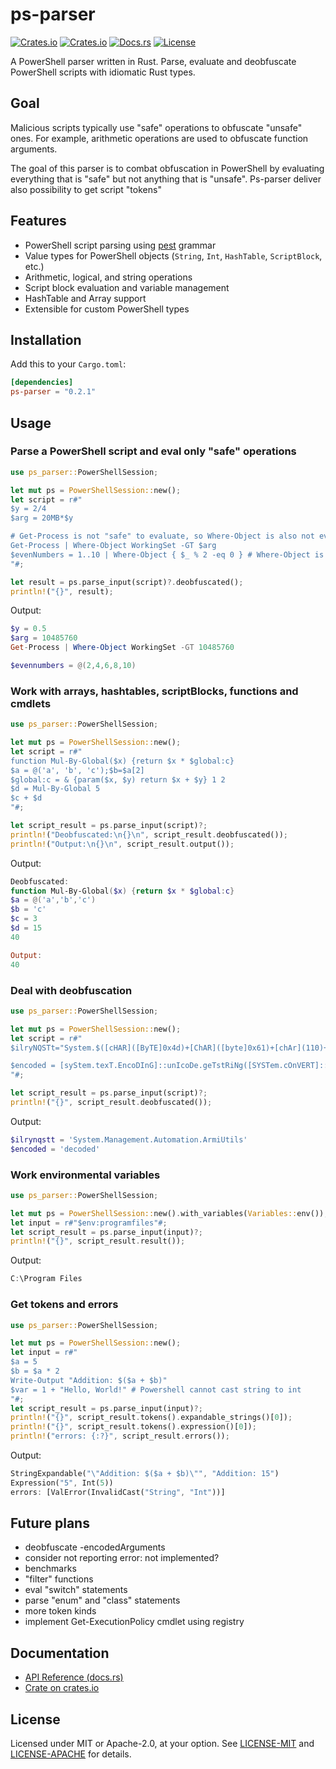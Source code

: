 # ps-parser

[![Crates.io](https://img.shields.io/crates/v/ps-parser.svg)](https://crates.io/crates/ps-parser)
[![Crates.io](https://img.shields.io/crates/d/ps-parser.svg)](https://crates.io/crates/ps-parser)
[![Docs.rs](https://docs.rs/ps-parser/badge.svg)](https://docs.rs/ps-parser)
[![License](https://img.shields.io/crates/l/ps-parser.svg)](LICENSE)

A PowerShell parser written in Rust.
Parse, evaluate and deobfuscate PowerShell scripts with idiomatic Rust types.

## Goal

Malicious scripts typically use "safe" operations to obfuscate "unsafe" ones. For example, arithmetic operations are used to obfuscate function arguments.

The goal of this parser is to combat obfuscation in PowerShell by evaluating everything that is "safe" but not anything that is "unsafe". Ps-parser deliver also possibility to get script "tokens"

## Features

- PowerShell script parsing using [pest](https://pest.rs/) grammar
- Value types for PowerShell objects (`String`, `Int`, `HashTable`, `ScriptBlock`, etc.)
- Arithmetic, logical, and string operations
- Script block evaluation and variable management
- HashTable and Array support
- Extensible for custom PowerShell types

## Installation

Add this to your `Cargo.toml`:

```toml
[dependencies]
ps-parser = "0.2.1"
```

## Usage

### Parse a PowerShell script and eval only "safe" operations

```rust
use ps_parser::PowerShellSession;

let mut ps = PowerShellSession::new(); 
let script = r#"
$y = 2/4
$arg = 20MB*$y

# Get-Process is not "safe" to evaluate, so Where-Object is also not evaluated
Get-Process | Where-Object WorkingSet -GT $arg  
$evenNumbers = 1..10 | Where-Object { $_ % 2 -eq 0 } # Where-Object is evaluated, because 1..10 is "safe" 
"#;

let result = ps.parse_input(script)?.deobfuscated();
println!("{}", result);
```

Output: 
```powershell
$y = 0.5
$arg = 10485760
Get-Process | Where-Object WorkingSet -GT 10485760

$evennumbers = @(2,4,6,8,10)
```

### Work with arrays, hashtables, scriptBlocks, functions and cmdlets
```rust
use ps_parser::PowerShellSession;

let mut ps = PowerShellSession::new(); 
let script = r#"
function Mul-By-Global($x) {return $x * $global:c}
$a = @('a', 'b', 'c');$b=$a[2]
$global:c = & {param($x, $y) return $x + $y} 1 2
$d = Mul-By-Global 5
$c + $d
"#;

let script_result = ps.parse_input(script)?;
println!("Deobfuscated:\n{}\n", script_result.deobfuscated());
println!("Output:\n{}\n", script_result.output());
```

Output: 
```powershell
Deobfuscated:
function Mul-By-Global($x) {return $x * $global:c}
$a = @('a','b','c')
$b = 'c'
$c = 3
$d = 15
40

Output:
40
```

### Deal with deobfuscation
```rust
use ps_parser::PowerShellSession;

let mut ps = PowerShellSession::new(); 
let script = r#"
$ilryNQSTt="System.$([cHAR]([ByTE]0x4d)+[ChAR]([byte]0x61)+[chAr](110)+[cHar]([byTE]0x61)+[cHaR](103)+[cHar](101*64/64)+[chaR]([byTE]0x6d)+[cHAr](101)+[CHAr]([byTE]0x6e)+[Char](116*103/103)).$([Char]([ByTe]0x41)+[Char](117+70-70)+[CHAr]([ByTE]0x74)+[CHar]([bYte]0x6f)+[CHar]([bytE]0x6d)+[ChaR]([ByTe]0x61)+[CHar]([bYte]0x74)+[CHAR]([byte]0x69)+[Char](111*26/26)+[chAr]([BYTe]0x6e)).$(('Ârmí'+'Ùtìl'+'s').NORmalizE([ChAR](44+26)+[chAR](111*9/9)+[cHar](82+32)+[ChaR](109*34/34)+[cHaR](68+24-24)) -replace [ChAr](92)+[CHaR]([BYTe]0x70)+[Char]([BytE]0x7b)+[CHaR]([BYTe]0x4d)+[chAR](110)+[ChAr](15+110))";

$encoded = [syStem.texT.EncoDInG]::unIcoDe.geTstRiNg([SYSTem.cOnVERT]::froMbasE64striNg("ZABlAGMAbwBkAGUAZAA="));
"#;

let script_result = ps.parse_input(script)?;
println!("{}", script_result.deobfuscated());
```

Output: 
```powershell
$ilrynqstt = 'System.Management.Automation.ArmiUtils'
$encoded = 'decoded'
```

### Work environmental variables

```rust
use ps_parser::PowerShellSession;

let mut ps = PowerShellSession::new().with_variables(Variables::env()); 
let input = r#"$env:programfiles"#;
let script_result = ps.parse_input(input)?;
println!("{}", script_result.result());
```

Output: 
```powershell
C:\Program Files
```

### Get tokens and errors

```rust
use ps_parser::PowerShellSession;

let mut ps = PowerShellSession::new(); 
let input = r#"
$a = 5
$b = $a * 2
Write-Output "Addition: $($a + $b)"
$var = 1 + "Hello, World!" # Powershell cannot cast string to int
"#;
let script_result = ps.parse_input(input)?;
println!("{}", script_result.tokens().expandable_strings()[0]);
println!("{}", script_result.tokens().expression()[0]);
println!("errors: {:?}", script_result.errors());
```

Output: 
```rust
StringExpandable("\"Addition: $($a + $b)\"", "Addition: 15")
Expression("5", Int(5))
errors: [ValError(InvalidCast("String", "Int"))]
```

## Future plans
- deobfuscate -encodedArguments
- consider not reporting error: not implemented?
- benchmarks
- "filter" functions
- eval "switch" statements
- parse "enum" and "class" statements
- more token kinds
- implement Get-ExecutionPolicy cmdlet using registry

## Documentation

- [API Reference (docs.rs)](https://docs.rs/ps-parser)
- [Crate on crates.io](https://crates.io/crates/ps-parser)

## License

Licensed under MIT or Apache-2.0, at your option.
See [LICENSE-MIT](LICENSE-MIT) and [LICENSE-APACHE](LICENSE-APACHE) for details.